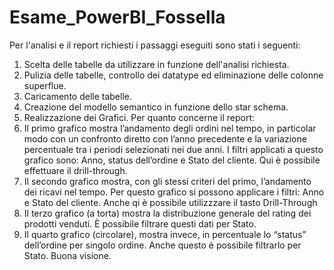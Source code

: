 # Esame_PowerBI_Fossella
Per l'analisi e il report richiesti i passaggi eseguiti sono stati i seguenti:
1)	Scelta delle tabelle da utilizzare in funzione dell'analisi richiesta.
2)	Pulizia delle tabelle, controllo dei datatype ed eliminazione delle colonne superflue.
3)	Caricamento delle tabelle.
4)	Creazione del modello semantico in funzione dello star schema.
5)	Realizzazione dei Grafici.
Per quanto concerne il report:
1)	Il primo grafico mostra l’andamento degli ordini nel tempo, in particolar modo con un confronto diretto con l’anno precedente e la variazione percentuale tra i periodi selezionati nei due anni. I filtri applicati a questo grafico sono: Anno, status dell’ordine e Stato del cliente. Qui è possibile effettuare il drill-through.
2)	Il secondo grafico mostra, con gli stessi criteri del primo, l’andamento dei ricavi nel tempo. Per questo grafico si possono applicare i filtri: Anno e Stato del cliente. Anche qi è possibile utilizzzare il tasto Drill-Through
4)	Il terzo grafico (a torta) mostra la distribuzione generale del rating dei prodotti venduti. È possibile filtrare questi dati per Stato. 
5)	Il quarto grafico (circolare), mostra invece, in percentuale lo “status” dell’ordine per singolo ordine. Anche questo è possibile filtrarlo per Stato. 
Buona visione.
